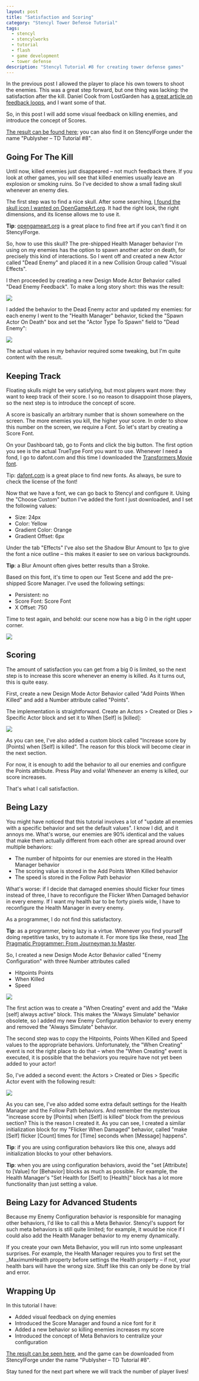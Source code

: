 ```yaml
---
layout: post
title: "Satisfaction and Scoring"
category: "Stencyl Tower Defense Tutorial"
tags:
  - stencyl
  - stencylworks
  - tutorial
  - flash
  - game development
  - tower defense
description: "Stencyl Tutorial #8 for creating tower defense games"
---
```


In the previous post I allowed the player to place his own towers to shoot the enemies. This was a great step
forward, but one thing was lacking: the satisfaction after the kill. Daniel Cook from LostGarden has [a great article
on feedback loops](http://www.lostgarden.com/2006/10/what-are-game-mechanics.html), and I want some of that.

So, in this post I will add some visual feedback on killing enemies, and introduce the concept of Scores.

[The result can be found here](http://www.stencyl.com/game/play/12848); you can also find it on StencylForge under
the name "Publysher – TD Tutorial #8".

Going For The Kill
------------------

Until now, killed enemies just disappeared – not much feedback there. If you look at other games,
you will see that killed enemies usually leave an explosion or smoking ruins. So I've decided to show a small fading
skull whenever an enemy dies.

The first step was to find a nice skull. After some searching,
[I found the skull icon I wanted on OpenGameArt.org](http://opengameart.org/content/various-icons). It
had the right look, the right dimensions, and its license allows me to use it.

**Tip**: [opengameart.org](http://opengameart.org/) is a great place to find free art if you can't find it on
StencylForge.

So, how to use this skull? The pre-shipped Health Manager behavior I'm using on my enemies has the option to spawn
another actor on death, for precisely this kind of interactions. So I went off and created a new Actor called "Dead
Enemy" and placed it in a new Collision Group called "Visual Effects".

I then proceeded by creating a new Design Mode Actor Behavior called "Dead Enemy Feedback".  To make a long story
short: this was the result:

![](/img/stencyl/step8-1.png)

I added the behavior to the Dead Enemy actor and updated my enemies: for each enemy I went to the "Health Manager"
behavior, ticked the "Spawn Actor On Death" box and set the "Actor Type To Spawn" field to "Dead Enemy":

![](/img/stencyl/step8-2.png)

The actual values in my behavior required some tweaking, but I'm quite content with the result.

Keeping Track
--------------

Floating skulls might be very satisfying, but most players want more: they want to keep track of their score. I so no
 reason to disappoint those players, so the next step is to introduce the concept of score.

A score is basically an arbitrary number that is shown somewhere on the screen. The more enemies you kill,
the higher your score. In order to show this number on the screen, we require a Font. So let's start by creating a
Score Font.

On your Dashboard tab, go to Fonts and click the big button. The first option you see is the actual TrueType Font you
want to use. Whenever I need a fond, I go to dafont.com and this time I downloaded the
[Transformers Movie font](http://www.dafont.com/transformers-movie.font).

Tip: [dafont.com](http://dafont.com) is a great place to find new fonts. As always,
be sure to check the license of the font!

Now that we have a font, we can go back to Stencyl and configure it. Using the "Choose Custom" button I've added the
font I just downloaded, and I set the following values:

- Size: 24px
- Color: Yellow
- Gradient Color: Orange
- Gradient Offset: 6px

Under the tab "Effects" I've also set the Shadow  Blur Amount to 1px to give the font a nice outline – this makes it
easier to see on various backgrounds.

**Tip**: a Blur Amount often gives better results than a Stroke.

Based on this font, it's time to open our Test Scene and add the pre-shipped Score Manager. I've used the following
settings:

- Persistent: no
- Score Font: Score Font
- X Offset: 750

Time to test again, and behold: our scene now has a big 0 in the right upper corner.

![](/img/stencyl/step8-3.png)

Scoring
-------

The amount of satisfaction you can get from a big 0 is limited, so the next step is to increase this score whenever
an enemy is killed. As it turns out, this is quite easy.

First, create a new Design Mode Actor Behavior called "Add Points When Killed" and add a Number attribute called
"Points".

The implementation is straightforward.  Create an Actors > Created or Dies > Specific Actor block and set it to When
\[Self] is \[killed]:

![](/img/stencyl/step8-4.png)

As you can see, I've also added a custom block called "Increase score by [Points] when [Self] is killed".  The reason
for this block will become clear in the next section.

For now, it is enough to add the behavior to all our enemies and configure the Points attribute. Press Play and
voila! Whenever an enemy is killed, our score increases.

That's what I call satisfaction.

Being Lazy
----------

You might have noticed that this tutorial involves a lot of "update all enemies with a specific behavior and set the
default values". I know I did, and it annoys me. What's worse, our enemies are 90% identical and the values that make
them actually different from each other are spread around over multiple behaviors:

* The number of hitpoints for our enemies are stored in the Health Manager behavior
* The scoring value is stored in the Add Points When Killed behavior
* The speed is stored in the Follow Path behavior

What's worse: if I decide that damaged enemies should flicker four times instead of three,
I have to reconfigure the Flicker When Damaged behavior in every enemy. If I want my health bar to be forty pixels
wide, I have to reconfigure the Health Manager in every enemy.

As a programmer, I do not find this satisfactory.

**Tip**: as a programmer, being lazy is a virtue. Whenever you find yourself doing repetitive tasks,
try to automate it. For more tips like these, read
[The Pragmatic Programmer: From Journeyman to Master](http://www.amazon.com/gp/product/020161622X/ref=as_li_qf_sp_asin_tl?ie=UTF8&camp=1789&creative=9325&creativeASIN=020161622X&linkCode=as2&tag=dnd05-20).

So, I created a new Design Mode Actor Behavior called "Enemy Configuration" with three Number attributes called

- Hitpoints Points
- When Killed
- Speed

![](/img/stencyl/step8-6.png)

The first action was to create a "When Creating" event and add the "Make [self] always active" block. This makes the
"Always Simulate" behavior obsolete, so I added my new Enemy Configuration behavior to every enemy and removed the
"Always Simulate" behavior.

The second step was to copy the Hitpoints, Points When Killed and Speed values to the appropriate behaviors.
Unfortunately, the "When Creating" event is not the right place to do that – when the "When Creating" event is
executed, it is possible that the behaviors you require have not yet been added to your actor!

So, I've added a second event: the Actors > Created or Dies > Specific Actor event with the following result:

![](/img/stencyl/step8-5.png)

As you can see, I've also added some extra default settings for the Health Manager and the Follow Path behaviors. And
remember the mysterious "increase score by [Points] when [Self] is killed" block from the previous section? This is
the reason I created it. As you can see, I created a similar initialization block for my "Flicker When Damaged"
behavior, called "make [Self] flicker [Count] times for [Time] seconds when [Message] happens".

**Tip**: if you are using configuration behaviors like this one, always add initialization blocks to your other
behaviors.

**Tip**: when you are using configuration behaviors, avoid the "set [Attribute] to [Value] for [Behavior] blocks as
much as possible. For example, the Health Manager's "Set Health for [Self] to [Health]" block has a lot more
functionality than just setting a value.

Being Lazy for Advanced Students
--------------------------------

Because my Enemy Configuration behavior is responsible for managing other behaviors,
I'd like to call this a Meta Behavior. Stencyl's support for such meta behaviors is still quite limited; for example,
it would be nice if I could also add the Health Manager behavior to my enemy dynamically.

If you create your own Meta Behavior, you will run into some unpleasant surprises. For example,
the Health Manager requires you to first set the \_MaximumHealth property before settings the Health property – if
not, your health bars will have the wrong size. Stuff like this can only be done by trial and error.

Wrapping Up
-----------

In this tutorial I have:

- Added visual feedback on dying enemies
- Introduced the Score Manager and found a nice font for it
- Added a new behavior so killing enemies increases my score
- Introduced the concept of Meta Behaviors to centralize your configuration

[The result can be seen here](http://www.stencyl.com/game/play/12848), and the game can be downloaded from
StencylForge under the name "Publysher – TD Tutorial #8".

Stay tuned for the next part where we will track the number of player lives!


